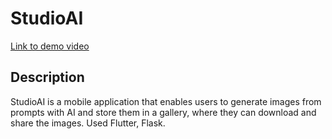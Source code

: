 # StudioAI

[Link to demo video](https://youtu.be/b1H3Xr5F1rE)

## Description

StudioAI is a mobile application that enables users to generate images from prompts with AI and store them in a gallery, where they can download and share the images. Used Flutter, Flask.